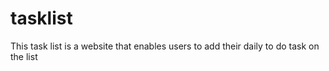 # tasklist
This task list is a website that enables users to add their daily to do task on the list

